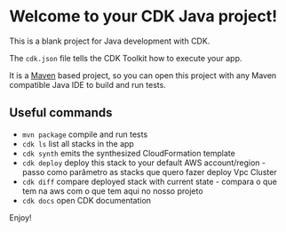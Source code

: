 # Welcome to your CDK Java project!

This is a blank project for Java development with CDK.

The `cdk.json` file tells the CDK Toolkit how to execute your app.

It is a [Maven](https://maven.apache.org/) based project, so you can open this project with any Maven compatible Java IDE to build and run tests.

## Useful commands

 * `mvn package`     compile and run tests
 * `cdk ls`          list all stacks in the app
 * `cdk synth`       emits the synthesized CloudFormation template
 * `cdk deploy`      deploy this stack to your default AWS account/region - passo como parâmetro as stacks que quero fazer deploy Vpc Cluster 
 * `cdk diff`        compare deployed stack with current state - compara o que tem na aws com o que tem aqui no nosso projeto
 * `cdk docs`        open CDK documentation

Enjoy!
